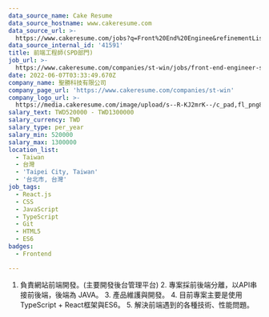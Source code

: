 ```yaml
---
data_source_name: Cake Resume
data_source_hostname: www.cakeresume.com
data_source_url: >-
  https://www.cakeresume.com/jobs?q=Front%20End%20Enginee&refinementList[lang_name][0]=E[…]tech_front-end-development&range[salary_range][min]=1000000
data_source_internal_id: '41591'
title: 前端工程師(SPD部門)
job_url: >-
  https://www.cakeresume.com/companies/st-win/jobs/front-end-engineer-spd-department
date: 2022-06-07T03:33:49.670Z
company_name: 聖勝科技有限公司
company_page_url: 'https://www.cakeresume.com/companies/st-win'
company_logo_url: >-
  https://media.cakeresume.com/image/upload/s--R-KJ2mrK--/c_pad,fl_png8,h_200,w_200/v1653966672/dzaoctwnfg2rfur7y4am.png
salary_text: TWD520000 - TWD1300000
salary_currency: TWD
salary_type: per_year
salary_min: 520000
salary_max: 1300000
location_list:
  - Taiwan
  - 台灣
  - 'Taipei City, Taiwan'
  - '台北市, 台灣'
job_tags:
  - React.js
  - CSS
  - JavaScript
  - TypeScript
  - Git
  - HTML5
  - ES6
badges:
  - Frontend

---
```


1. 負責網站前端開發。(主要開發後台管理平台) 2. 專案採前後端分離，以API串接前後端，後端為 JAVA。 3. 產品維護與開發。 4. 目前專案主要是使用 TypeScript + React框架與ES6。 5. 解決前端遇到的各種技術、性能問題。
